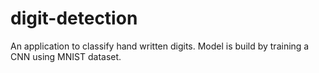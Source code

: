 # digit-detection
An application to classify hand written digits. Model is build by training a CNN using MNIST dataset.  
